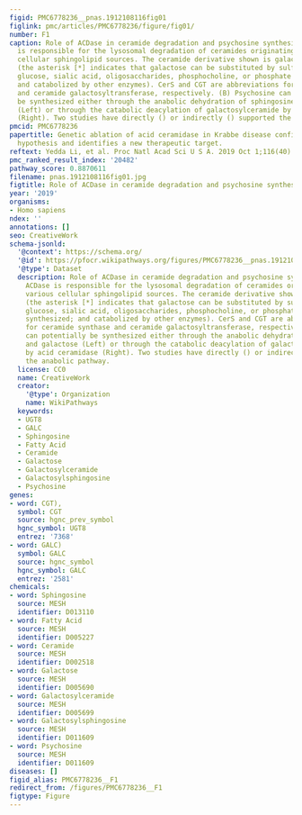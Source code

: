 ```yaml
---
figid: PMC6778236__pnas.1912108116fig01
figlink: pmc/articles/PMC6778236/figure/fig01/
number: F1
caption: Role of ACDase in ceramide degradation and psychosine synthesis. (A) ACDase
  is responsible for the lysosomal degradation of ceramides originating from various
  cellular sphingolipid sources. The ceramide derivative shown is galactosylceramide
  (the asterisk [*] indicates that galactose can be substituted by sulfated galactose,
  glucose, sialic acid, oligosaccharides, phosphocholine, or phosphate residues; synthesized;
  and catabolized by other enzymes). CerS and CGT are abbreviations for ceramide synthase
  and ceramide galactosyltransferase, respectively. (B) Psychosine can potentially
  be synthesized either through the anabolic dehydration of sphingosine and galactose
  (Left) or through the catabolic deacylation of galactosylceramide by acid ceramidase
  (Right). Two studies have directly () or indirectly () supported the anabolic pathway.
pmcid: PMC6778236
papertitle: Genetic ablation of acid ceramidase in Krabbe disease confirms the psychosine
  hypothesis and identifies a new therapeutic target.
reftext: Yedda Li, et al. Proc Natl Acad Sci U S A. 2019 Oct 1;116(40):20097-20103.
pmc_ranked_result_index: '20482'
pathway_score: 0.8870611
filename: pnas.1912108116fig01.jpg
figtitle: Role of ACDase in ceramide degradation and psychosine synthesis
year: '2019'
organisms:
- Homo sapiens
ndex: ''
annotations: []
seo: CreativeWork
schema-jsonld:
  '@context': https://schema.org/
  '@id': https://pfocr.wikipathways.org/figures/PMC6778236__pnas.1912108116fig01.html
  '@type': Dataset
  description: Role of ACDase in ceramide degradation and psychosine synthesis. (A)
    ACDase is responsible for the lysosomal degradation of ceramides originating from
    various cellular sphingolipid sources. The ceramide derivative shown is galactosylceramide
    (the asterisk [*] indicates that galactose can be substituted by sulfated galactose,
    glucose, sialic acid, oligosaccharides, phosphocholine, or phosphate residues;
    synthesized; and catabolized by other enzymes). CerS and CGT are abbreviations
    for ceramide synthase and ceramide galactosyltransferase, respectively. (B) Psychosine
    can potentially be synthesized either through the anabolic dehydration of sphingosine
    and galactose (Left) or through the catabolic deacylation of galactosylceramide
    by acid ceramidase (Right). Two studies have directly () or indirectly () supported
    the anabolic pathway.
  license: CC0
  name: CreativeWork
  creator:
    '@type': Organization
    name: WikiPathways
  keywords:
  - UGT8
  - GALC
  - Sphingosine
  - Fatty Acid
  - Ceramide
  - Galactose
  - Galactosylceramide
  - Galactosylsphingosine
  - Psychosine
genes:
- word: CGT),
  symbol: CGT
  source: hgnc_prev_symbol
  hgnc_symbol: UGT8
  entrez: '7368'
- word: GALC)
  symbol: GALC
  source: hgnc_symbol
  hgnc_symbol: GALC
  entrez: '2581'
chemicals:
- word: Sphingosine
  source: MESH
  identifier: D013110
- word: Fatty Acid
  source: MESH
  identifier: D005227
- word: Ceramide
  source: MESH
  identifier: D002518
- word: Galactose
  source: MESH
  identifier: D005690
- word: Galactosylceramide
  source: MESH
  identifier: D005699
- word: Galactosylsphingosine
  source: MESH
  identifier: D011609
- word: Psychosine
  source: MESH
  identifier: D011609
diseases: []
figid_alias: PMC6778236__F1
redirect_from: /figures/PMC6778236__F1
figtype: Figure
---
```

